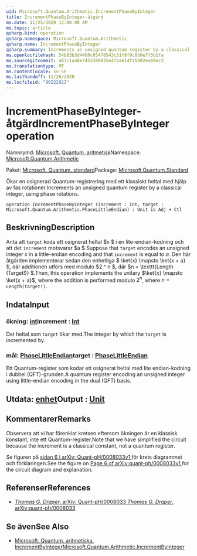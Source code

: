 ```yaml
---
uid: Microsoft.Quantum.Arithmetic.IncrementPhaseByInteger
title: IncrementPhaseByInteger-åtgärd
ms.date: 11/25/2020 12:00:00 AM
ms.topic: article
qsharp.kind: operation
qsharp.namespace: Microsoft.Quantum.Arithmetic
qsharp.name: IncrementPhaseByInteger
qsharp.summary: Increments an unsigned quantum register by a classical integer, using phase rotations.
ms.openlocfilehash: 54b83b3d4460c05478543c51f8f9c0b0e7f5b1fa
ms.sourcegitcommit: a87c1aa8e7453360025e47ba614f25b02ea84ec3
ms.translationtype: MT
ms.contentlocale: sv-SE
ms.lasthandoff: 11/26/2020
ms.locfileid: "96222923"
---
```

# <a name="incrementphasebyinteger-operation"></a><span data-ttu-id="0c575-102">IncrementPhaseByInteger-åtgärd</span><span class="sxs-lookup"><span data-stu-id="0c575-102">IncrementPhaseByInteger operation</span></span>

<span data-ttu-id="0c575-103">Namnrymd: [Microsoft. Quantum. aritmetisk](xref:Microsoft.Quantum.Arithmetic)</span><span class="sxs-lookup"><span data-stu-id="0c575-103">Namespace: [Microsoft.Quantum.Arithmetic](xref:Microsoft.Quantum.Arithmetic)</span></span>

<span data-ttu-id="0c575-104">Paket: [Microsoft. Quantum. standard](https://nuget.org/packages/Microsoft.Quantum.Standard)</span><span class="sxs-lookup"><span data-stu-id="0c575-104">Package: [Microsoft.Quantum.Standard](https://nuget.org/packages/Microsoft.Quantum.Standard)</span></span>


<span data-ttu-id="0c575-105">Ökar en osignerad Quantum-registrering med ett klassiskt heltal med hjälp av fas rotationer.</span><span class="sxs-lookup"><span data-stu-id="0c575-105">Increments an unsigned quantum register by a classical integer, using phase rotations.</span></span>

```qsharp
operation IncrementPhaseByInteger (increment : Int, target : Microsoft.Quantum.Arithmetic.PhaseLittleEndian) : Unit is Adj + Ctl
```


## <a name="description"></a><span data-ttu-id="0c575-106">Beskrivning</span><span class="sxs-lookup"><span data-stu-id="0c575-106">Description</span></span>

<span data-ttu-id="0c575-107">Anta att `target` koda ett osignerat heltal $x $ i en lite-endian-kodning och att det `increment` motsvarar $a $.</span><span class="sxs-lookup"><span data-stu-id="0c575-107">Suppose that `target` encodes an unsigned integer $x$ in a little-endian encoding and that `increment` is equal to $a$.</span></span>
<span data-ttu-id="0c575-108">Den här åtgärden implementerar sedan den enhetliga $ \ket{x} \mapsto \ket{x + a} $, där additionen utförs med modulo $2 ^ n $, där $n = \texttt{Length (Target!)} $.</span><span class="sxs-lookup"><span data-stu-id="0c575-108">Then, this operation implements the unitary $\ket{x} \mapsto \ket{x + a}$, where the addition is performed modulo $2^n$, where $n = \texttt{Length(target!)}$.</span></span>

## <a name="input"></a><span data-ttu-id="0c575-109">Indata</span><span class="sxs-lookup"><span data-stu-id="0c575-109">Input</span></span>

### <a name="increment--int"></a><span data-ttu-id="0c575-110">ökning: [int](xref:microsoft.quantum.lang-ref.int)</span><span class="sxs-lookup"><span data-stu-id="0c575-110">increment : [Int](xref:microsoft.quantum.lang-ref.int)</span></span>

<span data-ttu-id="0c575-111">Det heltal som `target` ökar med.</span><span class="sxs-lookup"><span data-stu-id="0c575-111">The integer by which the `target` is incremented by.</span></span>


### <a name="target--phaselittleendian"></a><span data-ttu-id="0c575-112">mål: [PhaseLittleEndian](xref:Microsoft.Quantum.Arithmetic.PhaseLittleEndian)</span><span class="sxs-lookup"><span data-stu-id="0c575-112">target : [PhaseLittleEndian](xref:Microsoft.Quantum.Arithmetic.PhaseLittleEndian)</span></span>

<span data-ttu-id="0c575-113">Ett Quantum-register som kodar ett osignerat heltal med lite endian-kodning i dubbel (QFT)-grunden.</span><span class="sxs-lookup"><span data-stu-id="0c575-113">A quantum register encoding an unsigned integer using little-endian encoding in the dual (QFT) basis.</span></span>



## <a name="output--unit"></a><span data-ttu-id="0c575-114">Utdata: [enhet](xref:microsoft.quantum.lang-ref.unit)</span><span class="sxs-lookup"><span data-stu-id="0c575-114">Output : [Unit](xref:microsoft.quantum.lang-ref.unit)</span></span>



## <a name="remarks"></a><span data-ttu-id="0c575-115">Kommentarer</span><span class="sxs-lookup"><span data-stu-id="0c575-115">Remarks</span></span>

<span data-ttu-id="0c575-116">Observera att vi har förenklat kretsen eftersom ökningen är en klassisk konstant, inte ett Quantum-register.</span><span class="sxs-lookup"><span data-stu-id="0c575-116">Note that we have simplified the circuit because the increment is a classical constant, not a quantum register.</span></span>

<span data-ttu-id="0c575-117">Se figuren på [ sidan 6 i arXiv: Quant-pH/0008033v1 ](https://arxiv.org/pdf/quant-ph/0008033.pdf#page=6) för krets diagrammet och förklaringen.</span><span class="sxs-lookup"><span data-stu-id="0c575-117">See the figure on [ Page 6 of arXiv:quant-ph/0008033v1 ](https://arxiv.org/pdf/quant-ph/0008033.pdf#page=6) for the circuit diagram and explanation.</span></span>

## <a name="references"></a><span data-ttu-id="0c575-118">Referenser</span><span class="sxs-lookup"><span data-stu-id="0c575-118">References</span></span>

- [<span data-ttu-id="0c575-119">*Thomas G. Draper*, arXiv: Quant-pH/0008033</span><span class="sxs-lookup"><span data-stu-id="0c575-119"> *Thomas G. Draper*, arXiv:quant-ph/0008033</span></span>](https://arxiv.org/pdf/quant-ph/0008033v1.pdf)

## <a name="see-also"></a><span data-ttu-id="0c575-120">Se även</span><span class="sxs-lookup"><span data-stu-id="0c575-120">See Also</span></span>

- [<span data-ttu-id="0c575-121">Microsoft. Quantum. aritmetiska. IncrementByInteger</span><span class="sxs-lookup"><span data-stu-id="0c575-121">Microsoft.Quantum.Arithmetic.IncrementByInteger</span></span>](xref:Microsoft.Quantum.Arithmetic.IncrementByInteger)